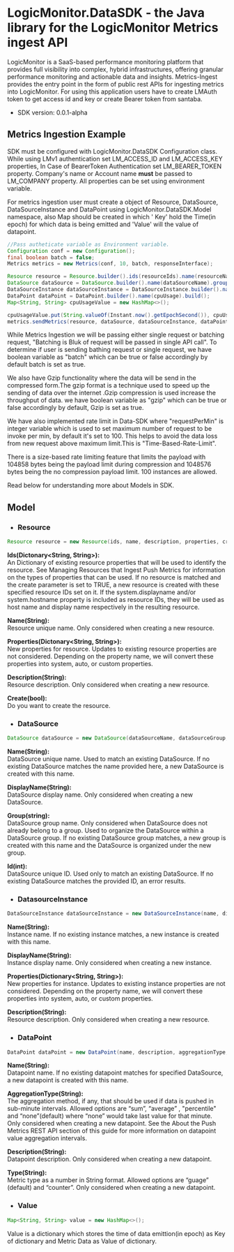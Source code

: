 # LogicMonitor.DataSDK - the Java library for the LogicMonitor Metrics ingest API

LogicMonitor is a SaaS-based performance monitoring platform that provides full visibility into
complex, hybrid infrastructures, offering granular performance monitoring and actionable data and
insights. Metrics-Ingest provides the entry point in the form of public rest APIs for ingesting metrics
into LogicMonitor. For using this application users have to create LMAuth token to get access id and
key or create Bearer token from santaba.

- SDK version: 0.0.1-alpha

<a name = "Metrics Ingestion Example"></a>

## Metrics Ingestion Example

SDK must be configured with LogicMonitor.DataSDK Configuration class. While using LMv1 authentication set LM_ACCESS_ID and
LM_ACCESS_KEY properties, In Case of BearerToken Authentication set LM_BEARER_TOKEN property. Company's name or Account
name <b>must</b> be passed to LM_COMPANY property. All properties can be set using environment variable.

For metrics ingestion user must create a object of Resource, DataSource, DataSourceInstance and
DataPoint using LogicMonitor.DataSDK.Model namespace, also Map should be created in which '
Key' hold the Time(in epoch) for which data is being emitted and 'Value' will the value of
datapoint.


```java
//Pass autheticate variable as Environment variable.
Configuration conf = new Configuration();
final boolean batch = false;
Metrics metrics = new Metrics(conf, 10, batch, responseInterface);

Resource resource = Resource.builder().ids(resourceIds).name(resourceName).build();
DataSource dataSource = DataSource.builder().name(dataSourceName).group(dataSourceGroup).singleInstanceDS(false).build();
DataSourceInstance dataSourceInstance = DataSourceInstance.builder().name(instanceName).build();
DataPoint dataPoint = DataPoint.builder().name(cpuUsage).build();
Map<String, String> cpuUsageValue = new HashMap<>();

cpuUsageValue.put(String.valueOf(Instant.now().getEpochSecond()), cpuUsageMetric);
metrics.sendMetrics(resource, dataSource, dataSourceInstance, dataPoint2, cpuUsageValue);
```

While Metrics Ingestion we will be passing either single request or batching request, "Batching is Bluk of request will be passed in single API call".
To determine if user is sending bathing request or single request, we have boolean variable as "batch" which can be true or false accordingly by default batch is set as true.

We also have Gzip functionality where the data will be send in the compressed form.The gzip format is a technique used to speed up the sending of data over the internet .Gzip compression is used increase the throughput of data. we have boolean variable as "gzip" which can be true or false accordingly by default, Gzip is set as true.

We have also implemented  rate limit in Data-SDK where "requestPerMin" is integer variable which is used to set maximum number of request to be invoke per min, by default it's set to 100. This helps to avoid the data loss from new request above maximum limit.This is "Time-Based-Rate-Limit".

There is a size-based rate limiting feature that limits the payload with 104858 bytes being the payload limit during compression and 1048576 bytes being the no compression payload limit. 100 instances are allowed.

Read below for understanding more about Models in SDK.

<a name="Model"></a>

## Model

- ### Resource

```java
Resource resource = new Resource(ids, name, description, properties, create);
```

<b>Ids(Dictonary<String, String>):</b> <br>An Dictionary of existing resource properties that will be
used to identify the resource. See Managing Resources that Ingest Push Metrics for information on
the types of properties that can be used. If no resource is matched and the create parameter is set
to TRUE, a new resource is created with these specified resource IDs set on it. If the
system.displayname and/or system.hostname property is included as resource IDs, they will be used as
host name and display name respectively in the resulting resource.

<b>Name(String):</b> <br>Resource unique name. Only considered when creating a new resource.

<b>Properties(Dictonary<String, String>):</b> <br>New properties for resource. Updates to existing
resource properties are not considered. Depending on the property name, we will convert these
properties into system, auto, or custom properties.

<b>Description(String):</b>  <br>Resource description. Only considered when creating a new resource.

<b>Create(bool):</b> <br>Do you want to create the resource.

- ### DataSource

```java
DataSource dataSource = new DataSource(dataSourceName, dataSourceGroup, displayName, id);
```

<b>Name(String):</b>  <br>DataSource unique name. Used to match an existing DataSource. If no existing
DataSource matches the name provided here, a new DataSource is created with this name.

<b>DisplayName(String):</b> <br>DataSource display name. Only considered when creating a new DataSource.

<b>Group(string):</b> <br>DataSource group name. Only considered when DataSource does not already belong
to a group. Used to organize the DataSource within a DataSource group. If no existing DataSource
group matches, a new group is created with this name and the DataSource is organized under the new
group.

<b>Id(int):</b> <br>DataSource unique ID. Used only to match an existing DataSource. If no existing
DataSource matches the provided ID, an error results.

- ### DatasourceInstance

```java
DataSourceInstance dataSourceInstance = new DataSourceInstance(name, displayName, description, properties);
```

<b>Name(String):</b> <br>Instance name. If no existing instance matches, a new instance is created with
this name.

<b>DisplayName(String):</b> <br>Instance display name. Only considered when creating a new instance.

<b>Properties(Dictionary<String, String>):</b> <br>New properties for instance. Updates to existing
instance properties are not considered. Depending on the property name, we will convert these
properties into system, auto, or custom properties.

<b>Description(String):</b>  <br>Resource description. Only considered when creating a new resource.

- ### DataPoint

```java
DataPoint dataPoint = new DataPoint(name, description, aggregationType, description);
```

<b>Name(String):</b><br> Datapoint name. If no existing datapoint matches for specified DataSource, a
new datapoint is created with this name.

<b>AggregationType(String):</b><br>The aggregation method, if any, that should be used if data is pushed
in sub-minute intervals. Allowed options are “sum”, “average” , "percentile" and “none”(default) where “none” would
take last value for that minute. Only considered when creating a new datapoint. See the About the
Push Metrics REST API section of this guide for more information on datapoint value aggregation
intervals.

<b>Description(String):</b> <br>Datapoint description. Only considered when creating a new datapoint.

<b>Type(String):</b><br> Metric type as a number in String format. Allowed options are “guage” (default)
and “counter”. Only considered when creating a new datapoint.

- ### Value

```java
Map<String, String> value = new HashMap<>();
```

Value is a dictionary which stores the time of data emittion(in epoch) as Key of dictionary and
Metric Data as Value of dictionary.

<a name="documentation-for-api-endpoints"></a>

